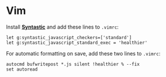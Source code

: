 # Vim

Install **[Syntastic][vim-1]** and add these lines to `.vimrc`:

```vim
let g:syntastic_javascript_checkers=['standard']
let g:syntastic_javascript_standard_exec = 'healthier'
```

For automatic formatting on save, add these two lines to `.vimrc`:

```vim
autocmd bufwritepost *.js silent !healthier % --fix
set autoread
```

[vim-1]: https://github.com/scrooloose/syntastic
